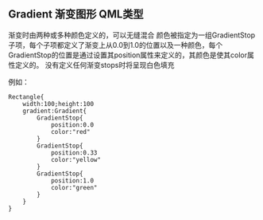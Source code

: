 ## Gradient 渐变图形 QML类型 
渐变时由两种或多种颜色定义的，可以无缝混合 
颜色被指定为一组GradientStop子项，每个子项都定义了渐变上从0.0到1.0的位置以及一种颜色，每个GradientStop的位置是通过设置其position属性来定义的，其颜色是使其color属性定义的。 
没有定义任何渐变stops时将呈现白色填充 

例如：
```
Rectangle{
    width:100;height:100
    gradient:Gradient{
        GradientStop{
            position:0.0
            color:"red"
        }
        GradientStop{
            position:0.33
            color:"yellow"
        }
        GradientStop{
            position:1.0
            color:"green"
        }
    }
}

```